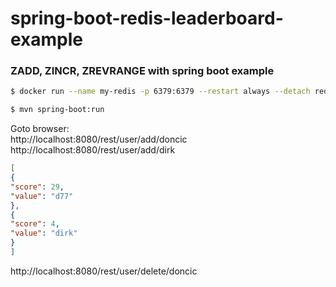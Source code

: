 # spring-boot-redis-leaderboard-example

### ZADD, ZINCR, ZREVRANGE with spring boot example 

```bash
$ docker run --name my-redis -p 6379:6379 --restart always --detach redis
```

```bash
$ mvn spring-boot:run
```
Goto browser: <br>
http://localhost:8080/rest/user/add/doncic <br>
http://localhost:8080/rest/user/add/dirk <br>

```json
[
{
"score": 29,
"value": "d77"
},
{
"score": 4,
"value": "dirk"
}
]
```

http://localhost:8080/rest/user/delete/doncic